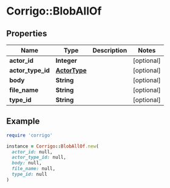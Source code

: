 # Corrigo::BlobAllOf

## Properties

| Name | Type | Description | Notes |
| ---- | ---- | ----------- | ----- |
| **actor_id** | **Integer** |  | [optional] |
| **actor_type_id** | [**ActorType**](ActorType.md) |  | [optional] |
| **body** | **String** |  | [optional] |
| **file_name** | **String** |  | [optional] |
| **type_id** | **String** |  | [optional] |

## Example

```ruby
require 'corrigo'

instance = Corrigo::BlobAllOf.new(
  actor_id: null,
  actor_type_id: null,
  body: null,
  file_name: null,
  type_id: null
)
```

